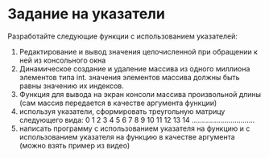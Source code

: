 # Задание на указатели

Разработайте следующие функции с использованием указателей:
1. Редактирование и вывод значения целочисленной при обращении к ней из консольного окна
2. Динамическое создание и удаление массива из одного миллиона элементов типа int. значения элементов массива должны быть равны значению их индексов.
3. Функция для вывода на экран консоли массива произвольной длины (сам массив передается в качестве аргумента функции)
4. используя указатели, сформировать треугольную матрицу следующего вида:
0
1 2
3 4 5
6 7 8 9 
10 11 12 13 14
...............................
5. написать программу с использованием указателя на функцию и с использованием указателя на функцию в качестве аргумента (можно взять пример из видео)
